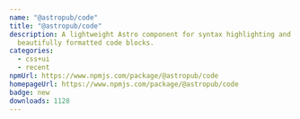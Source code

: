 ```yaml
---
name: "@astropub/code"
title: "@astropub/code"
description: A lightweight Astro component for syntax highlighting and rendering
  beautifully formatted code blocks.
categories:
  - css+ui
  - recent
npmUrl: https://www.npmjs.com/package/@astropub/code
homepageUrl: https://www.npmjs.com/package/@astropub/code
badge: new
downloads: 1128
---
```

